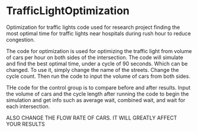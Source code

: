 # TrafficLightOptimization
Optimization for traffic lights code used for research project finding the most optimal time for traffic lights near hospitals during rush hour to reduce congestion. 


The code for optimization is used for optimizing the traffic light from volume of cars per hour on both sides of the intersection. The code will simulate and find the best optimal time, under a cycle of 90 seconds. Which can be changed. To use it, simply change the name of the streets. Change the cycle count. Then run the code to input the volume of cars from both sides. 

THe code for the control group is to compare before and after results. Input the volume of cars and the cycle length after running the code to begin the simulation and get info such as average wait, combined wait, and wait for each intersection. 


ALSO CHANGE THE FLOW RATE OF CARS. IT WILL GREATLY AFFECT YOUR RESULTS
